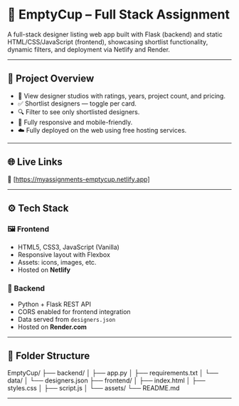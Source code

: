 # 🧠 EmptyCup – Full Stack Assignment

A full-stack designer listing web app built with Flask (backend) and static HTML/CSS/JavaScript (frontend), showcasing shortlist functionality, dynamic filters, and deployment via Netlify and Render.

---

## 📌 Project Overview

- 💼 View designer studios with ratings, years, project count, and pricing.
- ✅ Shortlist designers — toggle per card.
- 🔍 Filter to see only shortlisted designers.
- 📱 Fully responsive and mobile-friendly.
- ☁️ Fully deployed on the web using free hosting services.

---

## 🌐 Live Links

🔗 [https://myassignments-emptycup.netlify.app]

---

## ⚙️ Tech Stack

### 🖼 Frontend
- HTML5, CSS3, JavaScript (Vanilla)
- Responsive layout with Flexbox
- Assets: icons, images, etc.
- Hosted on **Netlify**

### 🔧 Backend
- Python + Flask REST API
- CORS enabled for frontend integration
- Data served from `designers.json`
- Hosted on **Render.com**

---

## 📁 Folder Structure

EmptyCup/
├── backend/
│ ├── app.py
│ ├── requirements.txt
│ └── data/
│ └── designers.json
├── frontend/
│ ├── index.html
│ ├── styles.css
│ ├── script.js
│ └── assets/
└── README.md


---
